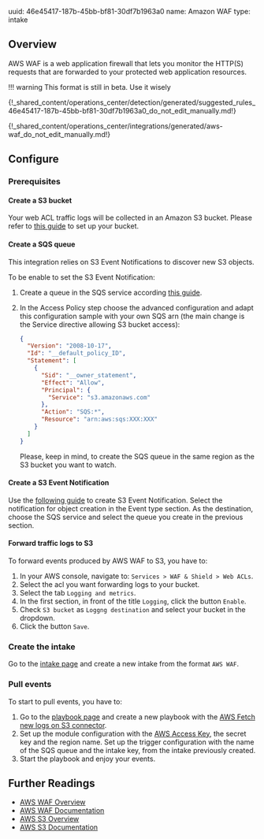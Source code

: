 uuid: 46e45417-187b-45bb-bf81-30df7b1963a0
name: Amazon WAF
type: intake

## Overview
AWS WAF is a web application firewall that lets you monitor the HTTP(S) requests that are forwarded to your protected web application resources.

!!! warning
    This format is still in beta. Use it wisely

{!_shared_content/operations_center/detection/generated/suggested_rules_46e45417-187b-45bb-bf81-30df7b1963a0_do_not_edit_manually.md!}

{!_shared_content/operations_center/integrations/generated/aws-waf_do_not_edit_manually.md!}

## Configure

### Prerequisites

#### Create a S3 bucket

Your web ACL traffic logs will be collected in an Amazon S3 bucket. Please refer to [this guide](https://docs.aws.amazon.com/AmazonS3/latest/gsg/CreatingABucket.html) to set up your bucket.

#### Create a SQS queue

This integration relies on S3 Event Notifications to discover new S3 objects.

To be enable to set the S3 Event Notification:

1. Create a queue  in the SQS service according [this guide](https://docs.aws.amazon.com/AWSSimpleQueueService/latest/SQSDeveloperGuide/sqs-configure-create-queue.html).
2. In the Access Policy step choose the advanced configuration and adapt this configuration sample with your own SQS arn (the main change is the Service directive allowing S3 bucket access):
    ```json
    {
      "Version": "2008-10-17",
      "Id": "__default_policy_ID",
      "Statement": [
        {
          "Sid": "__owner_statement",
          "Effect": "Allow",
          "Principal": {
            "Service": "s3.amazonaws.com"
          },
          "Action": "SQS:*",
          "Resource": "arn:aws:sqs:XXX:XXX"
        }
      ]
    }
    ```

    Please, keep in mind, to create the SQS queue in the same region as the S3 bucket you want to watch.

#### Create a S3 Event Notification

Use the [following guide](https://docs.aws.amazon.com/AmazonS3/latest/userguide/enable-event-notifications.html) to create S3 Event Notification.
Select the notification for object creation in the Event type section. As the destination, choose the SQS service and select the queue you create in the previous section.

#### Forward traffic logs to S3

To forward events produced by AWS WAF to S3, you have to: 

1. In your AWS console, navigate to: `Services > WAF & Shield > Web ACLs`.
2. Select the acl you want forwarding logs to your bucket.
3. Select the tab `Logging and metrics`.
4. In the first section, in front of the title `Logging`, click the button `Enable`.
5. Check `S3 bucket` as `Loggng destination` and select your bucket in the dropdown.
6. Click the button `Save`.

### Create the intake

Go to the [intake page](https://app.sekoia.io/operations/intakes) and create a new intake from the format `AWS WAF`.

### Pull events

To start to pull events, you have to: 
1. Go to the [playbook page](https://app.sekoia.io/operations/playbooks) and create a new playbook with the [AWS Fetch new logs on S3 connector](../../../../automate/library/aws.md#fetch-new-logs-on-s3).
2. Set up the module configuration with the [AWS Access Key](https://docs.aws.amazon.com/IAM/latest/UserGuide/id_credentials_access-keys.html), the secret key and the region name. Set up the trigger configuration with the name of the SQS queue and the intake key, from the intake previously created.
3. Start the playbook and enjoy your events.


## Further Readings
- [AWS WAF Overview](https://aws.amazon.com/waf/)
- [AWS WAF Documentation](https://docs.aws.amazon.com/waf/)
- [AWS S3 Overview](https://aws.amazon.com/s3/)
- [AWS S3 Documentation](https://docs.aws.amazon.com/AmazonS3/latest/userguide/Welcome.html)
